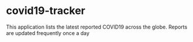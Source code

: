 # covid19-tracker
This application lists the latest reported COVID19 across the globe. Reports are updated frequently once a day
